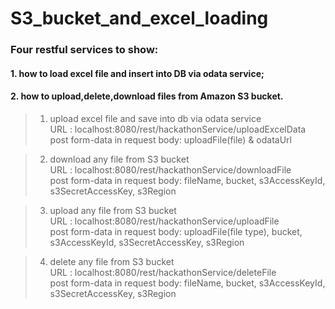 # S3_bucket_and_excel_loading
###  Four restful services to show: 
#### 1. how to load excel file and insert into DB via odata service; 
#### 2. how to upload,delete,download files from Amazon S3 bucket.

>1. upload excel file and save into db via odata service   
URL : localhost:8080/rest/hackathonService/uploadExcelData   
post form-data in request body:  uploadFile(file) & odataUrl
  
>2. download any file from S3 bucket   
URL : localhost:8080/rest/hackathonService/downloadFile   
post form-data in request body:  fileName, bucket, s3AccessKeyId, s3SecretAccessKey, s3Region
  
>3. upload any file from S3 bucket   
URL : localhost:8080/rest/hackathonService/uploadFile   
post form-data in request body:  uploadFile(file type), bucket, s3AccessKeyId, s3SecretAccessKey, s3Region
  
>4. delete any file from S3 bucket   
URL : localhost:8080/rest/hackathonService/deleteFile   
post form-data in request body:  fileName, bucket, s3AccessKeyId, s3SecretAccessKey, s3Region
